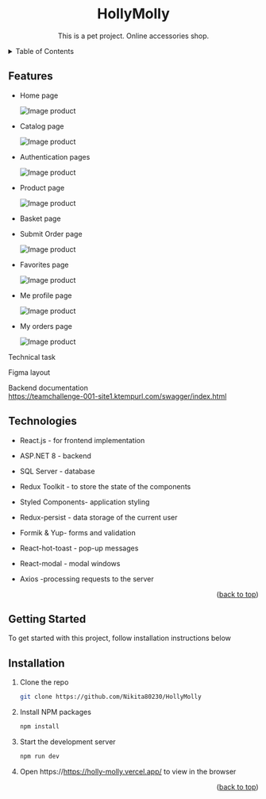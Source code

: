 <a name="readme-top"></a>

  <h1 align="center">HollyMolly</h1>

  <p align="center">
    This is a pet project. Online accessories shop.</p>

<!-- TABLE OF CONTENTS -->
<details>
  <summary>Table of Contents</summary>
  <ul>
    <li><a href="#features">Features</a></li>
    <li><a href="#technologies">Technologies</a></li>
    <li><a href="#getting-started">Getting Started</a></li>
    <li><a href="#installation">Installation</a></li>
                                                        
  </ul>
  </details>
  
 ## Features

<ul>
  <li>
    <p>Home page</p>

![Image product]()

  </li>
  <li>
  <p>Catalog page</p>

![Image product]()

  </li>
   <li>
  <p>Authentication pages</p>
  
![Image product]()
  </li>
   <li>
  <p>Product page</p>
  
![Image product]()
  </li>
  <li>
    <p>Basket page</p>
  </li>
  <li>
    <p>Submit Order page </p>

![Image product]()

  </li>
    <li><p>Favorites page</p>
  
![Image product](./src/assets/img/filtering.png)
  </li>
   <li>
  <p>Me profile page</p>
  
![Image product]()
  </li>
   <li>
  <p>My orders page</p>
  
![Image product]()
  </li>
</ul>

Technical task

Figma layout

Backend documentation  
https://teamchallenge-001-site1.ktempurl.com/swagger/index.html

## Technologies  
<ul>
  <li><p>React.js - for frontend implementation</p></li>
  <li><p>ASP.NET 8 - backend</p></li>
  <li><p>SQL Server - database</p></li>
  <li><p>Redux Toolkit - to store the state of the components</p></li>
  <li><p>Styled Components- application styling</p></li>
  <li><p>Redux-persist - data storage of the current user</p></li>
  <li><p>Formik & Yup- forms and validation</p></li>
  <li><p>React-hot-toast - pop-up messages</p></li>
  <li><p>React-modal - modal windows</p></li>
  <li><p>Axios -processing requests to the server</p></li>
</ul>
<p align="right">(<a href="#readme-top">back to top</a>)</p>

<!-- GETTING STARTED -->

## Getting Started

To get started with this project, follow installation instructions below

## Installation
1. Clone the repo
   ```sh
   git clone https://github.com/Nikita80230/HollyMolly
   ```
2. Install NPM packages
   ```sh
   npm install
   ```
3. Start the development server
   ```sh
   npm run dev
   ```
4. Open https://https://holly-molly.vercel.app/ to view in the browser

<p align="right">(<a href="#readme-top">back to top</a>)</p>
